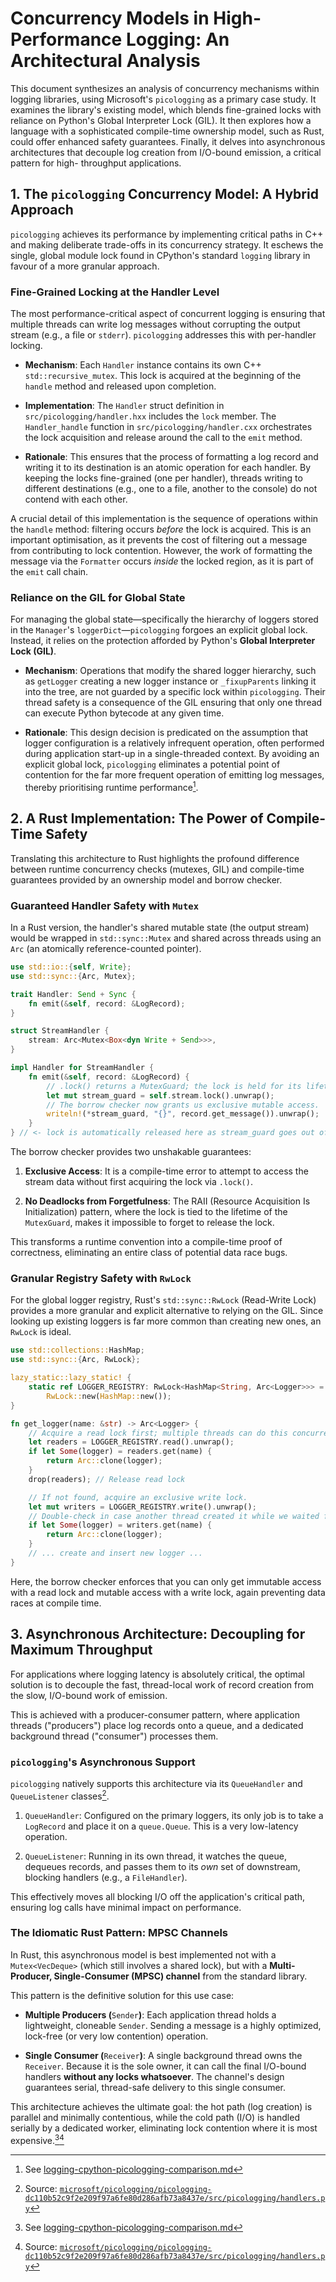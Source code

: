 # Concurrency Models in High-Performance Logging: An Architectural Analysis

This document synthesizes an analysis of concurrency mechanisms within logging
libraries, using Microsoft's `picologging` as a primary case study. It examines
the library's existing model, which blends fine-grained locks with reliance on
Python's Global Interpreter Lock (GIL). It then explores how a language with a
sophisticated compile-time ownership model, such as Rust, could offer enhanced
safety guarantees. Finally, it delves into asynchronous architectures that
decouple log creation from I/O-bound emission, a critical pattern for high-
throughput applications.

## 1. The `picologging` Concurrency Model: A Hybrid Approach

`picologging` achieves its performance by implementing critical paths in C++
and making deliberate trade-offs in its concurrency strategy. It eschews the
single, global module lock found in CPython's standard `logging` library in
favour of a more granular approach.

### Fine-Grained Locking at the Handler Level

The most performance-critical aspect of concurrent logging is ensuring that
multiple threads can write log messages without corrupting the output stream
(e.g., a file or `stderr`). `picologging` addresses this with per-handler
locking.

- **Mechanism**: Each `Handler` instance contains its own C++
  `std::recursive_mutex`. This lock is acquired at the beginning of the
  `handle` method and released upon completion.

- **Implementation**: The `Handler` struct definition in
  `src/picologging/handler.hxx` includes the `lock` member. The
  `Handler_handle` function in `src/picologging/handler.cxx` orchestrates the
  lock acquisition and release around the call to the `emit` method.

- **Rationale**: This ensures that the process of formatting a log record and
  writing it to its destination is an atomic operation for each handler. By
  keeping the locks fine-grained (one per handler), threads writing to
  different destinations (e.g., one to a file, another to the console) do not
  contend with each other.

A crucial detail of this implementation is the sequence of operations within
the `handle` method: filtering occurs *before* the lock is acquired. This is an
important optimisation, as it prevents the cost of filtering out a message from
contributing to lock contention. However, the work of formatting the message
via the `Formatter` occurs *inside* the locked region, as it is part of the
`emit` call chain.

### Reliance on the GIL for Global State

For managing the global state—specifically the hierarchy of loggers stored in
the `Manager`'s `loggerDict`—`picologging` forgoes an explicit global lock.
Instead, it relies on the protection afforded by Python's **Global Interpreter
Lock (GIL)**.

- **Mechanism**: Operations that modify the shared logger hierarchy, such as
  `getLogger` creating a new logger instance or `_fixupParents` linking it into
  the tree, are not guarded by a specific lock within `picologging`. Their
  thread safety is a consequence of the GIL ensuring that only one thread can
  execute Python bytecode at any given time.

- **Rationale**: This design decision is predicated on the assumption that
  logger configuration is a relatively infrequent operation, often performed
  during application start-up in a single-threaded context. By avoiding an
  explicit global lock, `picologging` eliminates a potential point of
  contention for the far more frequent operation of emitting log messages,
  thereby prioritising runtime performance[^1].

## 2. A Rust Implementation: The Power of Compile-Time Safety

Translating this architecture to Rust highlights the profound difference
between runtime concurrency checks (mutexes, GIL) and compile-time guarantees
provided by an ownership model and borrow checker.

### Guaranteed Handler Safety with `Mutex`

In a Rust version, the handler's shared mutable state (the output stream) would
be wrapped in `std::sync::Mutex` and shared across threads using an `Arc`
(an atomically reference-counted pointer).

```rust
use std::io::{self, Write};
use std::sync::{Arc, Mutex};

trait Handler: Send + Sync {
    fn emit(&self, record: &LogRecord);
}

struct StreamHandler {
    stream: Arc<Mutex<Box<dyn Write + Send>>>,
}

impl Handler for StreamHandler {
    fn emit(&self, record: &LogRecord) {
        // .lock() returns a MutexGuard; the lock is held for its lifetime.
        let mut stream_guard = self.stream.lock().unwrap();
        // The borrow checker now grants us exclusive mutable access.
        writeln!(*stream_guard, "{}", record.get_message()).unwrap();
    }
} // <- lock is automatically released here as stream_guard goes out of scope.

```

The borrow checker provides two unshakable guarantees:

1. **Exclusive Access**: It is a compile-time error to attempt to access the
   stream data without first acquiring the lock via `.lock()`.

2. **No Deadlocks from Forgetfulness**: The RAII (Resource Acquisition Is
   Initialization) pattern, where the lock is tied to the lifetime of the
   `MutexGuard`, makes it impossible to forget to release the lock.

This transforms a runtime convention into a compile-time proof of correctness,
eliminating an entire class of potential data race bugs.

### Granular Registry Safety with `RwLock`

For the global logger registry, Rust's `std::sync::RwLock` (Read-Write Lock)
provides a more granular and explicit alternative to relying on the GIL. Since
looking up existing loggers is far more common than creating new ones, an
`RwLock` is ideal.

```rust
use std::collections::HashMap;
use std::sync::{Arc, RwLock};

lazy_static::lazy_static! {
    static ref LOGGER_REGISTRY: RwLock<HashMap<String, Arc<Logger>>> =
        RwLock::new(HashMap::new());
}

fn get_logger(name: &str) -> Arc<Logger> {
    // Acquire a read lock first; multiple threads can do this concurrently.
    let readers = LOGGER_REGISTRY.read().unwrap();
    if let Some(logger) = readers.get(name) {
        return Arc::clone(logger);
    }
    drop(readers); // Release read lock

    // If not found, acquire an exclusive write lock.
    let mut writers = LOGGER_REGISTRY.write().unwrap();
    // Double-check in case another thread created it while we waited for the lock.
    if let Some(logger) = writers.get(name) {
        return Arc::clone(logger);
    }
    // ... create and insert new logger ...
}

```

Here, the borrow checker enforces that you can only get immutable access with a
read lock and mutable access with a write lock, again preventing data races at
compile time.

## 3. Asynchronous Architecture: Decoupling for Maximum Throughput

For applications where logging latency is absolutely critical, the optimal
solution is to decouple the fast, thread-local work of record creation from the
slow, I/O-bound work of emission.

This is achieved with a producer-consumer pattern, where application threads
("producers") place log records onto a queue, and a dedicated background thread
("consumer") processes them.

### `picologging`'s Asynchronous Support

`picologging` natively supports this architecture via its `QueueHandler` and
`QueueListener` classes[^2].

1. `QueueHandler`: Configured on the primary loggers, its only job is to take a
   `LogRecord` and place it on a `queue.Queue`. This is a very low-latency
   operation.

2. `QueueListener`: Running in its own thread, it watches the queue, dequeues
   records, and passes them to its *own* set of downstream, blocking handlers
   (e.g., a `FileHandler`).

This effectively moves all blocking I/O off the application's critical path,
ensuring log calls have minimal impact on performance.

### The Idiomatic Rust Pattern: MPSC Channels

In Rust, this asynchronous model is best implemented not with a
`Mutex<VecDeque>` (which still involves a shared lock), but with a **Multi-
Producer, Single-Consumer (MPSC) channel** from the standard library.

This pattern is the definitive solution for this use case:

- **Multiple Producers (**`Sender`**)**: Each application thread holds a
  lightweight, cloneable `Sender`. Sending a message is a highly optimized,
  lock-free (or very low contention) operation.

- **Single Consumer (**`Receiver`**)**: A single background thread owns the
  `Receiver`. Because it is the sole owner, it can call the final I/O-bound
  handlers **without any locks whatsoever**. The channel's design guarantees
  serial, thread-safe delivery to this single consumer.

This architecture achieves the ultimate goal: the hot path (log creation) is
parallel and minimally contentious, while the cold path (I/O) is handled
serially by a dedicated worker, eliminating lock contention where it is most
expensive.[^1][^2]

[^1]: See
      [logging-cpython-picologging-comparison.md](logging-cpython-picologging-comparison.md)

[^2]: Source:
  [`microsoft/picologging/picologging-dc110b52c9f2e209f97a6fe80d286afb73a8437e/src/picologging/handlers.py`](microsoft/picologging/picologging-dc110b52c9f2e209f97a6fe80d286afb73a8437e/src/picologging/handlers.py)

